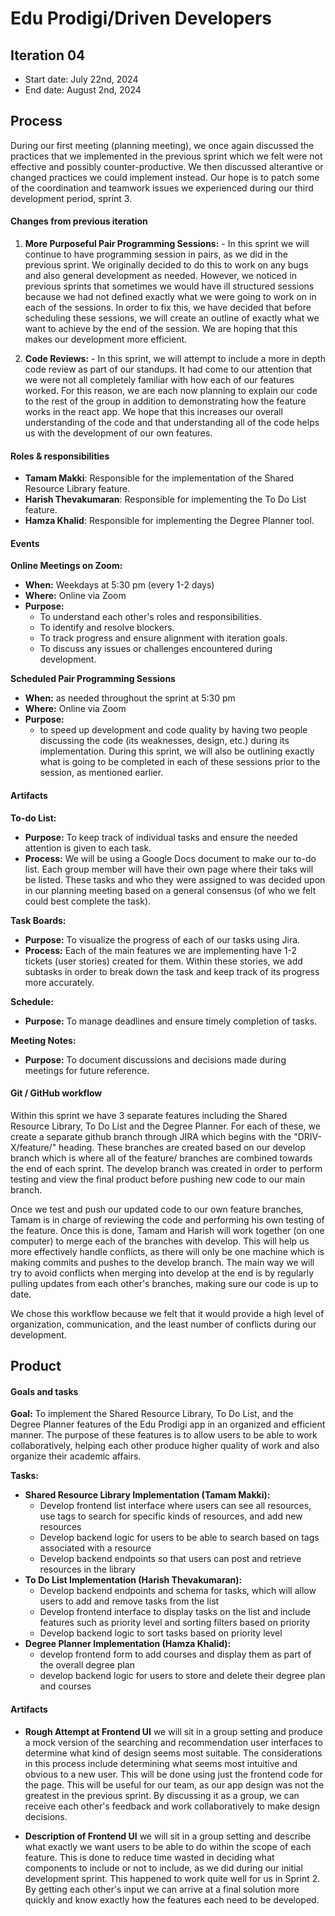 # Edu Prodigi/Driven Developers

## Iteration 04

 * Start date: July 22nd, 2024
 * End date: August 2nd, 2024

## Process

During our first meeting (planning meeting), we once again discussed the practices that we implemented in the previous sprint which we felt were not effective and possibly counter-productive. We then discussed alterantive or changed practices we could implement instead. Our hope is to patch some of the coordination and teamwork issues we experienced during our third development period, sprint 3.

#### Changes from previous iteration

1. **More Purposeful Pair Programming Sessions:** - In this sprint we will continue to have programming session in pairs, as we did in the previous sprint. We originally decided to do this to work on any bugs and also general development as needed. However, we noticed in previous sprints that sometimes we would have ill structured sessions because we had not defined exactly what we were going to work on in each of the sessions. In order to fix this, we have decided that before scheduling these sessions, we will create an outline of exactly what we want to achieve by the end of the session. We are hoping that this makes our development more efficient.

2. **Code Reviews:** - In this sprint, we will attempt to include a more in depth code review as part of our standups. It had come to our attention that we were not all completely familiar with how each of our features worked. For this reason, we are each now planning to explain our code to the rest of the group in addition to demonstrating how the feature works in the react app. We hope that this increases our overall understanding of the code and that understanding all of the code helps us with the development of our own features.


#### Roles & responsibilities
- **Tamam Makki**: Responsible for the implementation of the Shared Resource Library feature.
- **Harish Thevakumaran**: Responsible for implementing the To Do List feature.
- **Hamza Khalid**: Responsible for implementing the Degree Planner tool.



#### Events

**Online Meetings on Zoom:**
- **When:** Weekdays at 5:30 pm (every 1-2 days)
- **Where:** Online via Zoom
- **Purpose:**
  - To understand each other's roles and responsibilities.
  - To identify and resolve blockers.
  - To track progress and ensure alignment with iteration goals.
  - To discuss any issues or challenges encountered during development.

**Scheduled Pair Programming Sessions**
- **When:** as needed throughout the sprint at 5:30 pm
- **Where:** Online via Zoom
- **Purpose:**
  - to speed up development and code quality by having two people discussing the code (its weaknesses, design, etc.) during its implementation. During this sprint, we will also be outlining exactly what is going to be completed in each of these sessions prior to the session, as mentioned earlier.


#### Artifacts

**To-do List:**
- **Purpose:** To keep track of individual tasks and ensure the needed attention is given to each task. 
- **Process:** We will be using a Google Docs document to make our to-do list. Each group member will have their own page where their taks will be listed. These tasks and who they were assigned to was decided upon in our planning meeting based on a general consensus (of who we felt could best complete the task).

**Task Boards:**
- **Purpose:** To visualize the progress of each of our tasks using Jira.
- **Process:** Each of the main features we are implementing have 1-2 tickets (user stories) created for them. Within these stories, we add subtasks in order to break down the task and keep track of its progress more accurately.

**Schedule:**
- **Purpose:** To manage deadlines and ensure timely completion of tasks.

**Meeting Notes:**
- **Purpose:** To document discussions and decisions made during meetings for future reference.


#### Git / GitHub workflow

Within this sprint we have 3 separate features including the Shared Resource Library, To Do List and the Degree Planner. For each of these, we create a separate github branch through JIRA which begins with the "DRIV-X/feature/" heading. These branches are created based on our develop branch which is where all of the feature/ branches are combined towards the end of each sprint. The develop branch was created in order to perform testing and view the final product before pushing new code to our main branch. 

Once we test and push our updated code to our own feature branches, Tamam is in charge of reviewing the code and performing his own testing of the feature. Once this is done, Tamam and Harish will work together (on one computer) to merge each of the branches with develop. This will help us more effectively handle conflicts, as there will only be one machine which is making commits and pushes to the develop branch. The main way we will try to avoid conflicts when merging into develop at the end is by regularly pulling updates from each other's branches, making sure our code is up to date.

We chose this workflow because we felt that it would provide a high level of organization, communication, and the least number of conflicts during our development.


## Product

#### Goals and tasks

**Goal:** To implement the Shared Resource Library, To Do List, and the Degree Planner features of the Edu Prodigi app in an organized and efficient manner. The purpose of these features is to allow users to be able to work collaboratively, helping each other produce higher quality of work and also organize their academic affairs.


**Tasks:**
- **Shared Resource Library Implementation (Tamam Makki):**
  - Develop frontend list interface where users can see all resources, use tags to search for specific kinds of resources, and add new resources
  - Develop backend logic for users to be able to search based on tags associated with a resource
  - Develop backend endpoints so that users can post and retrieve resources in the library
- **To Do List Implementation (Harish Thevakumaran):**
  - Develop backend endpoints and schema for tasks, which will allow users to add and remove tasks from the list
  - Develop frontend interface to display tasks on the list and include features such as priority level and sorting filters based on priority
  - Develop backend logic to sort tasks based on priority level
- **Degree Planner Implementation (Hamza Khalid):**
  - develop frontend form to add courses and display them as part of the overall degree plan
  - develop backend logic for users to store and delete their degree plan and courses


#### Artifacts

- **Rough Attempt at Frontend UI** we will sit in a group setting and produce a mock version of the searching and recommendation user interfaces to determine what kind of design seems most suitable. The considerations in this process include determining what seems most intuitive and obvious to a new user. This will be done using just the frontend code for the page. This will be useful for our team, as our app design was not the greatest in the previous sprint. By discussing it as a group, we can receive each other's feedback and work collaboratively to make design decisions.

- **Description of Frontend UI** we will sit in a group setting and describe what exactly we want users to be able to do within the scope of each feature. This is done to reduce time wasted in deciding what components to include or not to include, as we did during our initial development sprint. This happened to work quite well for us in Sprint 2. By getting each other's input we can arrive at a final solution more quickly and know exactly how the features each need to be developed.


